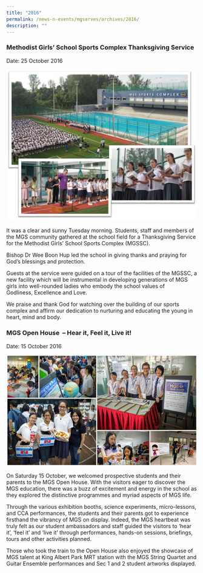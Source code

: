 ```yaml
---
title: "2016"
permalink: /news-n-events/mgserves/archives/2016/
description: ""
---
```

### Methodist Girls’ School Sports Complex Thanksgiving Service

Date: 25 October 2016

![](/images/Mgserves/161025-SportsComplex.jpg)

It was a clear and sunny Tuesday morning. Students, staff and members of the MGS community gathered at the school field for a Thanksgiving Service for the Methodist Girls’ School Sports Complex (MGSSC). 

  

Bishop Dr Wee Boon Hup led the school in giving thanks and praying for God’s blessings and protection. 

  

Guests at the service were guided on a tour of the facilities of the MGSSC, a new facility which will be instrumental in developing generations of MGS girls into well-rounded ladies who embody the school values of Godliness, Excellence and Love.

We praise and thank God for watching over the building of our sports complex and affirm our dedication to nurturing and educating the young in heart, mind and body.

  

### MGS Open House  – Hear it, Feel it, Live it!

Date: 15 October 2016

![](/images/Mgserves/161015-OH.jpg)

On Saturday 15 October, we welcomed prospective students and their parents to the MGS Open House. With the visitors eager to discover the MGS education, there was a buzz of excitement and energy in the school as they explored the distinctive programmes and myriad aspects of MGS life.   

  

Through the various exhibition booths, science experiments, micro-lessons, and CCA performances, the students and their parents got to experience firsthand the vibrancy of MGS on display. Indeed, the MGS heartbeat was truly felt as our student ambassadors and staff guided the visitors to ‘hear it’, ‘feel it’ and ‘live it’ through performances, hands-on sessions, briefings, tours and other activities planned.

Those who took the train to the Open House also enjoyed the showcase of MGS talent at King Albert Park MRT station with the MGS String Quartet and Guitar Ensemble performances and Sec 1 and 2 student artworks displayed.